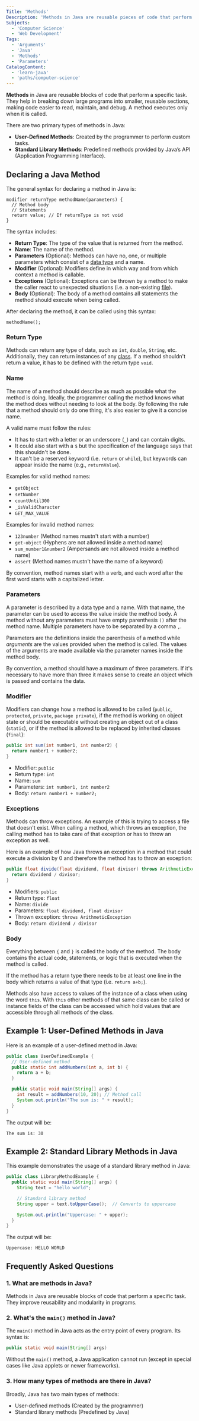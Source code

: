 ```yaml
---
Title: 'Methods'
Description: 'Methods in Java are reusable pieces of code that perform a specific task.'
Subjects:
  - 'Computer Science'
  - 'Web Development'
Tags:
  - 'Arguments'
  - 'Java'
  - 'Methods'
  - 'Parameters'
CatalogContent:
  - 'learn-java'
  - 'paths/computer-science'
---
```


**Methods** in Java are reusable blocks of code that perform a specific task. They help in breaking down large programs into smaller, reusable sections, making code easier to read, maintain, and debug. A method executes only when it is called.

There are two primary types of methods in Java:

- **User-Defined Methods**: Created by the programmer to perform custom tasks.
- **Standard Library Methods**: Predefined methods provided by Java’s API (Application Programming Interface).

## Declaring a Java Method

The general syntax for declaring a method in Java is:

```pseudo
modifier returnType methodName(parameters) {
  // Method body
  // Statements
  return value; // If returnType is not void
}
```

The syntax includes:

- **Return Type**: The type of the value that is returned from the method.
- **Name**: The name of the method.
- **Parameters** (Optional): Methods can have no, one, or multiple parameters which consist of a [data type](https://www.codecademy.com/resources/docs/java/data-types) and a name.
- **Modifier** (Optional): Modifiers define in which way and from which context a method is callable.
- **Exceptions** (Optional): Exceptions can be thrown by a method to make the caller react to unexpected situations (i.e. a non-existing [file](https://www.codecademy.com/resources/docs/java/files)).
- **Body** (Optional): The body of a method contains all statements the method should execute when being called.

After declaring the method, it can be called using this syntax:

```pseudo
methodName();
```

### Return Type

Methods can return any type of data, such as `int`, `double`, `String`, etc. Additionally, they can return instances of any [class](https://www.codecademy.com/resources/docs/java/classes). If a method shouldn't return a value, it has to be defined with the return type `void`.

### Name

The name of a method should describe as much as possible what the method is doing. Ideally, the programmer calling the method knows what the method does without needing to look at the body. By following the rule that a method should only do one thing, it's also easier to give it a concise name.

A valid name must follow the rules:

- It has to start with a letter or an underscore (`_`) and can contain digits.
- It could also start with a `$` but the specification of the language says that this shouldn't be done.
- It can't be a reserved keyword (i.e. `return` or `while`), but keywords can appear inside the name (e.g., `returnValue`).

Examples for valid method names:

- `getObject`
- `setNumber`
- `countUntil300`
- `_isValidCharacter`
- `GET_MAX_VALUE`

Examples for invalid method names:

- `123number` (Method names mustn't start with a number)
- `get-object` (Hyphens are not allowed inside a method name)
- `sum_number1&number2` (Ampersands are not allowed inside a method name)
- `assert` (Method names mustn't have the name of a keyword)

By convention, method names start with a verb, and each word after the first word starts with a capitalized letter.

### Parameters

A parameter is described by a data type and a name. With that name, the parameter can be used to access the value inside the method body. A method without any parameters must have empty parenthesis `()` after the method name. Multiple parameters have to be separated by a comma `,`.

Parameters are the definitions inside the parenthesis of a method while _arguments_ are the values provided when the method is called. The values of the arguments are made available via the parameter names inside the method body.

By convention, a method should have a maximum of three parameters. If it's necessary to have more than three it makes sense to create an object which is passed and contains the data.

### Modifier

Modifiers can change how a method is allowed to be called (`public`, `protected`, `private`, `package private`), if the method is working on object state or should be executable without creating an object out of a class (`static`), or if the method is allowed to be replaced by inherited classes (`final`):

```java
public int sum(int number1, int number2) {
  return number1 + number2;
}
```

- Modifier: `public`
- Return type: `int`
- Name: `sum`
- Parameters: `int number1, int number2`
- Body: `return number1 + number2;`

### Exceptions

Methods can throw exceptions. An example of this is trying to access a file that doesn't exist. When calling a method, which throws an exception, the calling method has to take care of that exception or has to throw an exception as well.

Here is an example of how Java throws an exception in a method that could execute a division by 0 and therefore the method has to throw an exception:

```java
public float divide(float dividend, float divisor) throws ArithmeticException {
  return dividend / divisor;
}
```

- Modifiers: `public`
- Return type: `float`
- Name: `divide`
- Parameters: `float dividend, float divisor`
- Thrown exception: `throws ArithmeticException`
- Body: `return dividend / divisor`

### Body

Everything between `{` and `}` is called the body of the method. The body contains the actual code, statements, or logic that is executed when the method is called.

If the method has a return type there needs to be at least one line in the body which returns a value of that type (i.e. `return a+b;`).

Methods also have access to values of the instance of a class when using the word `this`. With `this` other methods of that same class can be called or instance fields of the class can be accessed which hold values that are accessible through all methods of the class.

## Example 1: User-Defined Methods in Java

Here is an example of a user-defined method in Java:

```java
public class UserDefinedExample {
  // User-defined method
  public static int addNumbers(int a, int b) {
    return a + b;
  }

  public static void main(String[] args) {
    int result = addNumbers(10, 20); // Method call
    System.out.println("The sum is: " + result);
  }
}
```

The output will be:

```shell
The sum is: 30
```

## Example 2: Standard Library Methods in Java

This example demonstrates the usage of a standard library method in Java:

```java
public class LibraryMethodExample {
  public static void main(String[] args) {
    String text = "hello world";

    // Standard library method
    String upper = text.toUpperCase();  // Converts to uppercase

    System.out.println("Uppercase: " + upper);
  }
}
```

The output will be:

```shell
Uppercase: HELLO WORLD
```

## Frequently Asked Questions

### 1. What are methods in Java?

Methods in Java are reusable blocks of code that perform a specific task. They improve reusability and modularity in programs.

### 2. What's the `main()` method in Java?

The `main()` method in Java acts as the entry point of every program. Its syntax is:

```java
public static void main(String[] args)
```

Without the `main()` method, a Java application cannot run (except in special cases like Java applets or newer frameworks).

### 3. How many types of methods are there in Java?

Broadly, Java has two main types of methods:

- User-defined methods (Created by the programmer)
- Standard library methods (Predefined by Java)
